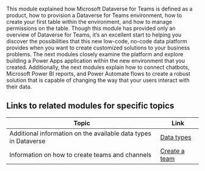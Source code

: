This module explained how Microsoft Dataverse for Teams is defined as a product, how to provision a Dataverse for Teams environment, how to create your first table within the environment, and how to manage permissions on the table. Though this module has provided only an overview of Dataverse for Teams, it’s an excellent start to helping you discover the possibilities that this new low-code, no-code data platform provides when you want to create customized solutions to your business problems. The next modules closely examine the platform and explore building a Power Apps application within the new environment that you created. Additionally, the next modules explain how to connect chatbots, Microsoft Power BI reports, and Power Automate flows to create a robust solution that is capable of changing the way that your users interact with their data.

## Links to related modules for specific topics

| Topic                                                           | Link                                                                                                                      |
|-----------------------------------------------------------------|---------------------------------------------------------------------------------------------------------------------------|
| Additional information on the available data types in Dataverse | [Data types](https://docs.microsoft.com/powerapps/maker/data-platform/types-of-fields)                                            |
| Information on how to create teams and channels                                | [Create a team](https://docs.microsoft.com/microsoftteams/get-started-with-teams-create-your-first-teams-and-channels#create-a-team) |
